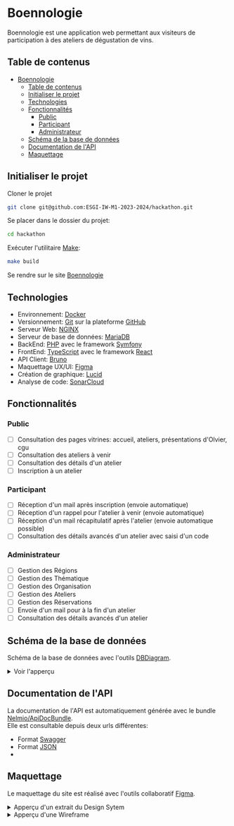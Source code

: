 # Boennologie

Boennologie est une application web permettant aux visiteurs de participation à des ateliers de dégustation de vins.

## Table de contenus 
- [Boennologie](#boennologie)
  - [Table de contenus](#table-de-contenus)
  - [Initialiser le projet](#initialiser-le-projet)
  - [Technologies](#technologies)
  - [Fonctionnalités](#fonctionnalités)
    - [Public](#public)
    - [Participant](#participant)
    - [Administrateur](#administrateur)
  - [Schéma de la base de données](#schéma-de-la-base-de-données)
  - [Documentation de l'API](#documentation-de-lapi)
  - [Maquettage](#maquettage)

## Initialiser le projet

Cloner le projet

```bash
git clone git@github.com:ESGI-IW-M1-2023-2024/hackathon.git
```

Se placer dans le dossier du projet:
```bash
cd hackathon
```

Exécuter l'utilitaire [Make](https://ioflood.com/blog/install-make-command-linux/#:~:text=In%20most%20Linux%20distributions%2C%20the,command%20sudo%20yum%20install%20make%20.):

```bash
make build
```

Se rendre sur le site [Boennologie](localhost:5173)

## Technologies
- Environnement: [Docker](https://www.docker.com)
- Versionnement: [Git](https://git-scm.com) sur la plateforme [GitHub](https://github.com)
- Serveur Web: [NGINX](https://www.nginx.com)
- Serveur de base de données: [MariaDB](https://mariadb.org)
- BackEnd: [PHP](https://www.php.net) avec le framework [Symfony](https://symfony.com)
- FrontEnd: [TypeScript](https://www.typescriptlang.org) avec le framework [React](https://fr.react.dev)
- API Client: [Bruno](https://www.usebruno.com)
- Maquettage UX/UI: [Figma](https://www.figma.com/fr/design/)
- Création de graphique: [Lucid](https://lucid.co/fr)
- Analyse de code: [SonarCloud](https://sonarcloud.io)

## Fonctionnalités

### Public
- [ ] Consultation des pages vitrines: accueil, ateliers, présentations d'Olvier, cgu
- [ ] Consultation des ateliers à venir
- [ ] Consultation des détails d'un atelier
- [ ] Inscription à un atelier

### Participant
- [ ] Réception d'un mail après inscription (envoie automatique)
- [ ] Réception d'un rappel pour l'atelier à venir (envoie automatique)
- [ ] Réception d'un mail récapitulatif après l'atelier (envoie automatique possible)
- [ ] Consultation des détails avancés d'un atelier avec saisi d'un code

### Administrateur
- [ ] Gestion des Régions
- [ ] Gestion des Thématique
- [ ] Gestion des Organisation
- [ ] Gestion des Ateliers
- [ ] Gestion des Réservations
- [ ] Envoie d'un mail pour à la fin d'un atelier
- [ ] Consultation des détails avancés d'un atelier

## Schéma de la base de données

Schéma de la base de données avec l'outils [DBDiagram](https://dbdiagram.io/d/Boenologie-6626395203593b6b619e916d).
<details>

<summary>
Voir l'apperçu
</summary>

![DB Diagram](docs/dbdiagram.png)
</details>

## Documentation de l'API

La documentation de l'API est automatiquement générée avec le bundle [Nelmio/ApiDocBundle](https://symfony.com/bundles/NelmioApiDocBundle/current/index.html). \
Elle est consultable depuis deux urls différentes:
- Format [Swagger](localhost/api/doc)
- Format [JSON](localhost/api/doc.json)
- 
## Maquettage

Le maquettage du site est réalisé avec l'outils collaboratif [Figma](https://www.figma.com/fr/design/).

<details>
<summary>Apperçu d'un extrait du Design Sytem</summary>

![DesignSystem](docs/designsystem.png)
</details>

<details>
<summary>Apperçu d'une Wireframe</summary>

![Wireframe](docs/wireframe.png)
</details>